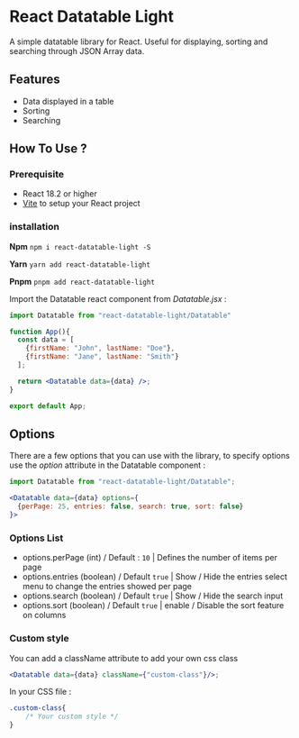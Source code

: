 # React Datatable Light

A simple datatable library for React. Useful for displaying, sorting and searching 
through JSON Array data.

## Features
- Data displayed in a table
- Sorting
- Searching

## How To Use ?

### Prerequisite

- React 18.2 or higher
- [Vite](https://vitejs.dev/guide/) to setup your React project

### installation

**Npm** ``npm i react-datatable-light -S``

**Yarn** ``yarn add react-datatable-light``

**Pnpm** ``pnpm add react-datatable-light``

Import the Datatable react component from *Datatable.jsx* :

```jsx
import Datatable from "react-datatable-light/Datatable"

function App(){
  const data = [
    {firstName: "John", lastName: "Doe"}, 
    {firstName: "Jane", lastName: "Smith"}
  ];

  return <Datatable data={data} />;
}

export default App;
```


## Options
There are a few options that you can use with the library, to specify options use the *option* 
attribute in the Datatable component :

```jsx
import Datatable from "react-datatable-light/Datatable";

<Datatable data={data} options={
  {perPage: 25, entries: false, search: true, sort: false}
}>
```

### Options List
- options.perPage (int) / Default : ``10`` | 
Defines the number of items per page
- options.entries (boolean) / Default ``true`` | Show / Hide the entries select menu to change the 
entries showed per page
- options.search (boolean) / Default ``true`` | Show / Hide the search input
- options.sort (boolean) / Default ``true`` | enable / Disable the sort feature on columns

### Custom style

You can add a className attribute to add your own css class

```jsx
<Datatable data={data} className={"custom-class"}/>;
```
In your CSS file :
```css 
.custom-class{
    /* Your custom style */
}
```
